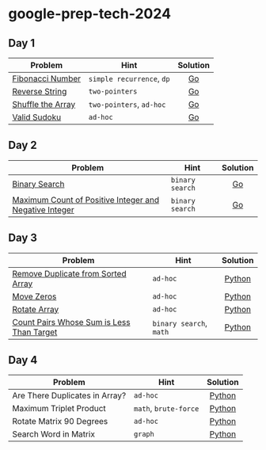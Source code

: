 # google-prep-tech-2024

## Day 1

|Problem|Hint|Solution|
|-|-|:-:|
|[Fibonacci Number](https://leetcode.com/problems/fibonacci-number/)| `simple recurrence`, `dp` | [Go](https://github.com/jefersonf/google-prep-tech-2024/blob/main/day-1/fibonacci-number.go)|
|[Reverse String](https://leetcode.com/problems/reverse-string/) | `two-pointers` | [Go](https://github.com/jefersonf/google-prep-tech-2024/blob/main/day-1/reverse-string.go)|
|[Shuffle the Array](https://leetcode.com/problems/shuffle-the-array/) | `two-pointers`, `ad-hoc` | [Go](https://github.com/jefersonf/google-prep-tech-2024/blob/main/day-1/shuffle-the-array.go) |
|[Valid Sudoku](https://leetcode.com/problems/valid-sudoku/) | `ad-hoc` | [Go](https://github.com/jefersonf/google-prep-tech-2024/blob/main/day-1/valid-sudoku.go)|

## Day 2

|Problem|Hint|Solution|
|-|-|:-:|
|[Binary Search](https://leetcode.com/problems/binary-search/)| `binary search` | [Go](https://github.com/jefersonf/google-prep-tech-2024/blob/main/day-2/binary-search.go)|
|[Maximum Count of Positive Integer and Negative Integer](https://leetcode.com/problems/maximum-count-of-positive-integer-and-negative-integer/) | `binary search` | [Go](https://github.com/jefersonf/google-prep-tech-2024/blob/main/day-2/maximum-count-of-positive-integer-and-negative-integer.go)|


## Day 3

|Problem|Hint|Solution|
|-|-|:-:|
|[Remove Duplicate from Sorted Array](https://leetcode.com/problems/remove-duplicates-from-sorted-array/)| `ad-hoc` | [Python](https://github.com/jefersonf/google-prep-tech-2024/blob/main/day-3/remove_duplicates_from_sorted_array.py)|
|[Move Zeros](https://leetcode.com/problems/move-zeroes/) | `ad-hoc` | [Python](https://github.com/jefersonf/google-prep-tech-2024/blob/main/day-3/move_zeros.py)|
|[Rotate Array](https://leetcode.com/problems/rotate-array/) | `ad-hoc` | [Python](https://github.com/jefersonf/google-prep-tech-2024/blob/main/day-3/rotate_array.py)|
|[Count Pairs Whose Sum is Less Than Target](https://leetcode.com/problems/count-pairs-whose-sum-is-less-than-target/) | `binary search`, `math` | [Python](https://github.com/jefersonf/google-prep-tech-2024/blob/main/day-3/count_pairs_whose_sum_is_less_than_target.py)|

## Day 4

|Problem|Hint|Solution|
|-|-|:-:|
|Are There Duplicates in Array?| `ad-hoc` | [Python](https://github.com/jefersonf/google-prep-tech-2024/blob/main/day-4/duplicate_values_check.py)|
|Maximum Triplet Product | `math`, `brute-force` | [Python](https://github.com/jefersonf/google-prep-tech-2024/blob/main/day-4/max_array_triplet_product.py)|
|Rotate Matrix 90 Degrees | `ad-hoc` | [Python](https://github.com/jefersonf/google-prep-tech-2024/blob/main/day-4/rotate_matrix_90_deg.py)|
|Search Word in Matrix | `graph` | [Python](https://github.com/jefersonf/google-prep-tech-2024/blob/main/day-4/word_in_matrix.py)|